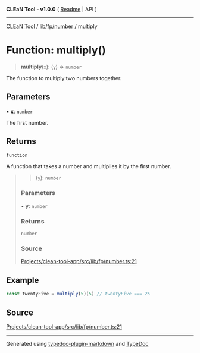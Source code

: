 **CLEaN Tool - v1.0.0** ( [Readme](../../../../README.md) \| API )

***

[CLEaN Tool](../../../../modules.md) / [lib/fp/number](../README.md) / multiply

# Function: multiply()

> **multiply**(`x`): (`y`) => `number`

The function to multiply two numbers together.

## Parameters

▪ **x**: `number`

The first number.

## Returns

`function`

A function that takes a number and multiplies it by the first number.

> > (`y`): `number`
>
> ### Parameters
>
> ▪ **y**: `number`
>
> ### Returns
>
> `number`
>
> ### Source
>
> [Projects/clean-tool-app/src/lib/fp/number.ts:21](https://github.com/yuckyh/clean-tool-app/)
>

## Example

```ts
const twentyFive = multiply(5)(5) // twentyFive === 25
```

## Source

[Projects/clean-tool-app/src/lib/fp/number.ts:21](https://github.com/yuckyh/clean-tool-app/)

***

Generated using [typedoc-plugin-markdown](https://www.npmjs.com/package/typedoc-plugin-markdown) and [TypeDoc](https://typedoc.org/)
